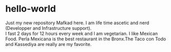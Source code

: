 # hello-world
Just my new repository
Mafkad here. I am life time ascetic and nerd (Developper and Infrastructure support).  
I fast 2 days for 12 hours every week and I am vegetarian. I like Mexican Food. 
Perla  Mexicana is the best restaurant in the Bronx.The Taco con Todo  and 
Kassediya are really are my favorite. 
